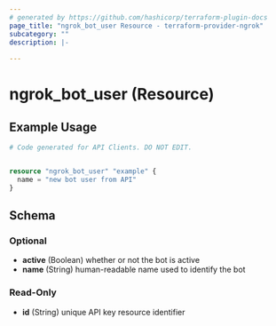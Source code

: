 ```yaml
---
# generated by https://github.com/hashicorp/terraform-plugin-docs
page_title: "ngrok_bot_user Resource - terraform-provider-ngrok"
subcategory: ""
description: |-
  
---
```


# ngrok_bot_user (Resource)



## Example Usage

```terraform
# Code generated for API Clients. DO NOT EDIT.


resource "ngrok_bot_user" "example" {
  name = "new bot user from API"
}
```

<!-- schema generated by tfplugindocs -->
## Schema

### Optional

- **active** (Boolean) whether or not the bot is active
- **name** (String) human-readable name used to identify the bot

### Read-Only

- **id** (String) unique API key resource identifier


